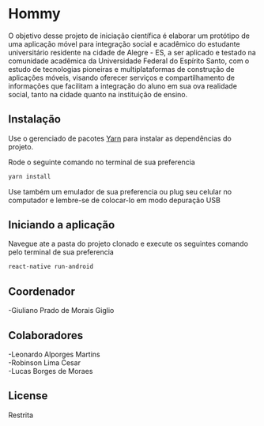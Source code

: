 # Hommy

O objetivo desse projeto de iniciação científica é elaborar um protótipo de uma aplicação móvel para integração social e acadêmico do estudante universitário residente na cidade de Alegre - ES, a ser aplicado e testado na comunidade acadêmica da Universidade Federal do Espírito Santo, com o estudo de tecnologias pioneiras e multiplataformas de construção de aplicações móveis, visando oferecer serviços e compartilhamento de informações que facilitam a integração do aluno em sua ova realidade social, tanto na cidade quanto na instituição de ensino.

## Instalação

Use o gerenciado de pacotes [Yarn](https://yarnpkg.com/) para instalar as dependências do projeto.

Rode o seguinte comando no terminal de sua preferencia

```bash
yarn install
```

Use também um emulador de sua preferencia ou plug seu celular no computador e lembre-se de colocar-lo em modo depuração USB

## Iniciando a aplicação

Navegue ate a pasta do projeto clonado e execute os seguintes comando pelo terminal de sua preferencia

```bash
react-native run-android
```
## Coordenador  
  
-Giuliano Prado de Morais Giglio
  
## Colaboradores

-Leonardo Alporges Martins  
-Robinson Lima Cesar  
-Lucas Borges de Moraes  

## License

Restrita
